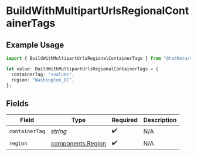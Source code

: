 # BuildWithMultipartUrlsRegionalContainerTags

## Example Usage

```typescript
import { BuildWithMultipartUrlsRegionalContainerTags } from "@hathora/cloud-sdk-typescript/models/components";

let value: BuildWithMultipartUrlsRegionalContainerTags = {
  containerTag: "<value>",
  region: "Washington_DC",
};
```

## Fields

| Field                                                  | Type                                                   | Required                                               | Description                                            |
| ------------------------------------------------------ | ------------------------------------------------------ | ------------------------------------------------------ | ------------------------------------------------------ |
| `containerTag`                                         | *string*                                               | :heavy_check_mark:                                     | N/A                                                    |
| `region`                                               | [components.Region](../../models/components/region.md) | :heavy_check_mark:                                     | N/A                                                    |